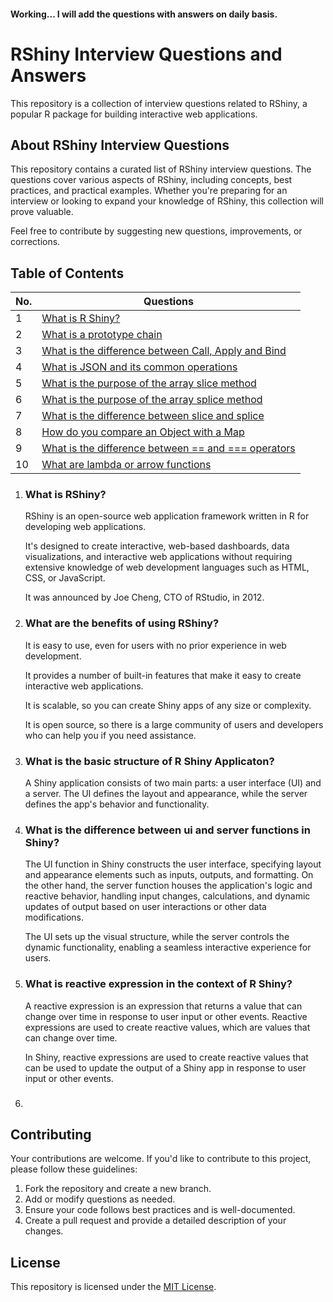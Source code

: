 #### Working... I will add the questions with answers on daily basis.

# RShiny Interview Questions and Answers

This repository is a collection of interview questions related to RShiny, a popular R package for building interactive web applications.

## About RShiny Interview Questions

This repository contains a curated list of RShiny interview questions. The questions cover various aspects of RShiny, including concepts, best practices, and practical examples. Whether you're preparing for an interview or looking to expand your knowledge of RShiny, this collection will prove valuable.

Feel free to contribute by suggesting new questions, improvements, or corrections.

## Table of Contents

| No. | Questions                                                                                                  |
| --- | ---------------------------------------------------------------------------------------------------------- |
| 1   | [What is R Shiny?](#What-is-R-Shiny?)                                                                      |
| 2   | [What is a prototype chain](#what-is-a-prototype-chain)                                                    |
| 3   | [What is the difference between Call, Apply and Bind](#what-is-the-difference-between-call-apply-and-bind) |
| 4   | [What is JSON and its common operations](#what-is-json-and-its-common-operations)                          |
| 5   | [What is the purpose of the array slice method](#what-is-the-purpose-of-the-array-slice-method)            |
| 6   | [What is the purpose of the array splice method](#what-is-the-purpose-of-the-array-splice-method)          |
| 7   | [What is the difference between slice and splice](#what-is-the-difference-between-slice-and-splice)        |
| 8   | [How do you compare an Object with a Map](#how-do-you-compare-object-and-map)                              |
| 9   | [What is the difference between == and === operators](#what-is-the-difference-between--and--operators)     |
| 10  | [What are lambda or arrow functions](#what-are-lambda-or-arrow-functions)                                  |

1. ### What is RShiny?

   RShiny is an open-source web application framework written in R for developing web applications.

   It's designed to create interactive, web-based dashboards, data visualizations, and interactive web applications without requiring extensive knowledge of web development languages such as HTML, CSS, or JavaScript.

   It was announced by Joe Cheng, CTO of RStudio, in 2012.

2. ### What are the benefits of using RShiny?

   It is easy to use, even for users with no prior experience in web development.

   It provides a number of built-in features that make it easy to create interactive web applications.

   It is scalable, so you can create Shiny apps of any size or complexity.

   It is open source, so there is a large community of users and developers who can help you if you need assistance.

3. ### What is the basic structure of R Shiny Applicaton?

   A Shiny application consists of two main parts: a user interface (UI) and a server. The UI defines the layout and appearance, while the server defines the app's behavior and functionality.

4. ### What is the difference between ui and server functions in Shiny?

   The UI function in Shiny constructs the user interface, specifying layout and appearance elements such as inputs, outputs, and formatting. On the other hand, the server function houses the application's logic and reactive behavior, handling input changes, calculations, and dynamic updates of output based on user interactions or other data modifications.

   The UI sets up the visual structure, while the server controls the dynamic functionality, enabling a seamless interactive experience for users.

5. ### What is reactive expression in the context of R Shiny?

   A reactive expression is an expression that returns a value that can change over time in response to user input or other events.
   Reactive expressions are used to create reactive values, which are values that can change over time.

   In Shiny, reactive expressions are used to create reactive values that can be used to update the output of a Shiny app in response to user input or other events.

6. ###

## Contributing

Your contributions are welcome. If you'd like to contribute to this project, please follow these guidelines:

1. Fork the repository and create a new branch.
2. Add or modify questions as needed.
3. Ensure your code follows best practices and is well-documented.
4. Create a pull request and provide a detailed description of your changes.

## License

This repository is licensed under the [MIT License](LICENSE).
